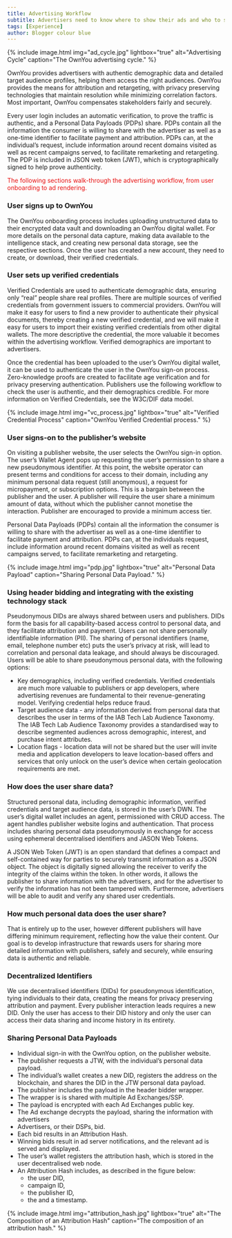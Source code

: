 ```yaml
---
title: Advertising Workflow
subtitle: Advertisers need to know where to show their ads and who to show them to. They need to know when ads have worked, and whether one creative is more effective than another. Ultimately, advertisers want to know how to invest most effectively across all their campaigns.
tags: [Experience]
author: Blogger colour blue
---
```


{% include image.html img="ad_cycle.jpg" lightbox="true" alt="Advertising Cycle" caption="The OwnYou advertising cycle." %}

OwnYou provides advertisers with authentic demographic data and detailed target audience profiles, helping them access the right audiences. OwnYou provides the means for attribution and retargeting, with privacy preserving technologies that maintain resolution while minimizing correlation factors. Most important, OwnYou compensates stakeholders fairly and securely.

Every user login includes an automatic verification, to prove the traffic is authentic, and a Personal Data Payloads (PDPs) share. PDPs contain all the information the consumer is willing to share with the advertiser as well as a one-time identifier to facilitate payment and attribution. PDPs can, at the individual’s request, include information around recent domains visited as well as recent campaigns served, to facilitate remarketing and retargeting. The PDP is included in JSON web token (JWT), which is cryptographically signed to help prove authenticity.

<span style="color: #e81313">The following sections walk-through the advertising workflow, from user onboarding to ad rendering.</span>

### User signs up to OwnYou

The OwnYou onboarding process includes uploading unstructured data to their encrypted data vault and downloading an OwnYou digital wallet. For more details on the personal data capture, making data available to the intelligence stack, and creating new personal data storage, see the respective sections. Once the user has created a new account, they need to create, or download, their verified credentials.

### User sets up verified credentials

Verified Credentials are used to authenticate demographic data, ensuring only “real” people share real profiles. There are multiple sources of verified credentials from government issuers to commercial providers. OwnYou will make it easy for users to find a new provider to authenticate their physical documents, thereby creating a new verified credential, and we will make it easy for users to import their existing verified credentials from other digital wallets. The more descriptive the credential, the more valuable it becomes within the advertising workflow. Verified demographics are important to advertisers.

Once the credential has been uploaded to the user’s OwnYou digital wallet, it can be used to authenticate the user in the OwnYou sign-on process. Zero-knowledge proofs are created to facilitate age verification and for privacy preserving authentication. Publishers use the following workflow to check the user is authentic, and their demographics credible. For more information on Verified Credentials, see the W3C/DIF data model.

{% include image.html img="vc_process.jpg" lightbox="true" alt="Verified Credential Process" caption="OwnYou Verified Credential process." %}

### User signs-on to the publisher’s website

On visiting a publisher website, the user selects the OwnYou sign-in option. The user’s Wallet Agent pops up requesting the user’s permission to share a new pseudonymous identifier. At this point, the website operator can present terms and conditions for access to their domain, including any minimum personal data request (still anonymous), a request for micropayment, or subscription options. This is a bargain between the publisher and the user. A publisher will require the user share a minimum amount of data, without which the publisher cannot monetise the interaction. Publisher are encouraged to provide a minimum access tier.

Personal Data Payloads (PDPs) contain all the information the consumer is willing to share with the advertiser as well as a one-time identifier to facilitate payment and attribution. PDPs can, at the individuals request, include information around recent domains visited as well as recent campaigns served, to facilitate remarketing and retargeting.

{% include image.html img="pdp.jpg" lightbox="true" alt="Personal Data Payload" caption="Sharing Personal Data Payload." %}

### Using header bidding and integrating with the existing technology stack

Pseudonymous DIDs are always shared between users and publishers. DIDs form the basis for all capability-based access control to personal data, and they facilitate attribution and payment. Users can not share personally identifiable information (PII). The sharing of personal identifiers (name, email, telephone number etc) puts the user’s privacy at risk, will lead to correlation and personal data leakage, and should always be discouraged.
Users will be able to share pseudonymous personal data, with the following options:

- Key demographics, including verified credentials. Verified credentials are much more valuable to publishers or app developers, where advertising revenues are fundamental to their revenue-generating model. Verifying credential helps reduce fraud.
- Target audience data - any information derived from personal data that describes the user in terms of the IAB Tech Lab Audience Taxonomy. The IAB Tech Lab Audience Taxonomy provides a standardised way to describe segmented audiences across demographic, interest, and purchase intent attributes.
- Location flags - location data will not be shared but the user will invite media and application developers to leave location-based offers and services that only unlock on the user’s device when certain geolocation requirements are met.

### How does the user share data?

Structured personal data, including demographic information, verified credentials and target audience data, is stored in the user’s DWN. The user’s digital wallet includes an agent, permissioned with CRUD access. The agent handles publisher website logins and authentication. That process includes sharing personal data pseudonymously in exchange for access using ephemeral decentralised identifiers and JASON Web Tokens.

A JSON Web Token (JWT) is an open standard that defines a compact and self-contained way for parties to securely transmit information as a JSON object. The object is digitally signed allowing the receiver to verify the integrity of the claims within the token. In other words, it allows the publisher to share information with the advertisers, and for the advertiser to verify the information has not been tampered with. Furthermore, advertisers will be able to audit and verify any shared user credentials.

### How much personal data does the user share?

That is entirely up to the user, however different publishers will have differing minimum requirement, reflecting how the value their content. Our goal is to develop infrastructure that rewards users for sharing more detailed information with publishers, safely and securely, while ensuring data is authentic and reliable.

### Decentralized Identifiers

We use decentralised identifiers (DIDs) for pseudonymous identification, tying individuals to their data, creating the means for privacy preserving attribution and payment. Every publisher interaction leads requires a new DID. Only the user has access to their DID history and only the user can access their data sharing and income history in its entirety.

### Sharing Personal Data Payloads

- Individual sign-in with the OwnYou option, on the publisher website.
- The publisher requests a JTW, with the individual’s personal data payload.
- The individual’s wallet creates a new DID, registers the address on the blockchain, and shares the DID in the JTW personal data payload.
- The publisher includes the payload in the header bidder wrapper.
- The wrapper is is shared with multiple Ad Exchanges/SSP.
- The payload is encrypted with each Ad Exchanges public key.
- The Ad exchange decrypts the payload, sharing the information with advertisers
- Advertisers, or their DSPs, bid.
- Each bid results in an Attribution Hash.
- Winning bids result in ad server notifications, and the relevant ad is served and displayed.
- The user’s wallet registers the attribution hash, which is stored in the user decentralised web node.
- An Attribution Hash includes, as described in the figure below:
  - the user DID,
  - campaign ID,
  - the publisher ID,
  - the and a timestamp.

{% include image.html img="attribution_hash.jpg" lightbox="true" alt="The Composition of an Attribution Hash" caption="The composition of an attribution hash." %}
